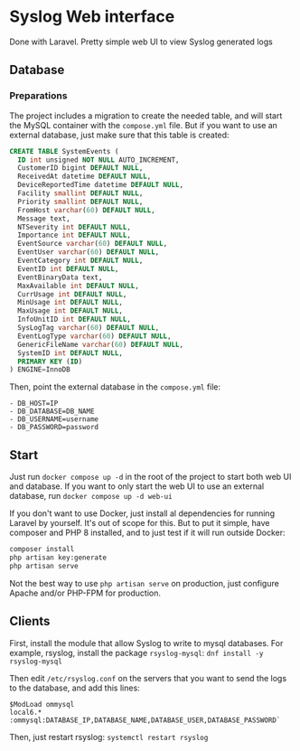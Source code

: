 # Syslog Web interface

Done with Laravel. Pretty simple web UI to view Syslog generated logs

## Database
### Preparations
The project includes a migration to create the needed table, and will start the MySQL container with the `compose.yml` file. But if you want to use an external database, just make sure that this table is created:

```sql
CREATE TABLE SystemEvents (
  ID int unsigned NOT NULL AUTO_INCREMENT,
  CustomerID bigint DEFAULT NULL,
  ReceivedAt datetime DEFAULT NULL,
  DeviceReportedTime datetime DEFAULT NULL,
  Facility smallint DEFAULT NULL,
  Priority smallint DEFAULT NULL,
  FromHost varchar(60) DEFAULT NULL,
  Message text,
  NTSeverity int DEFAULT NULL,
  Importance int DEFAULT NULL,
  EventSource varchar(60) DEFAULT NULL,
  EventUser varchar(60) DEFAULT NULL,
  EventCategory int DEFAULT NULL,
  EventID int DEFAULT NULL,
  EventBinaryData text,
  MaxAvailable int DEFAULT NULL,
  CurrUsage int DEFAULT NULL,
  MinUsage int DEFAULT NULL,
  MaxUsage int DEFAULT NULL,
  InfoUnitID int DEFAULT NULL,
  SysLogTag varchar(60) DEFAULT NULL,
  EventLogType varchar(60) DEFAULT NULL,
  GenericFileName varchar(60) DEFAULT NULL,
  SystemID int DEFAULT NULL,
  PRIMARY KEY (ID)
) ENGINE=InnoDB
```

Then, point the external database in the `compose.yml` file: 
```
- DB_HOST=IP
- DB_DATABASE=DB_NAME
- DB_USERNAME=username
- DB_PASSWORD=password
```
## Start
Just run `docker compose up -d` in the root of the project to start both web UI and database.
If you want to only start the web UI to use an external database, run `docker compose up -d web-ui`

If you don't want to use Docker, just install al dependencies for running Laravel by yourself. It's out of scope for this. But to put it simple, have composer and PHP 8 installed, and to just test if it will run outside Docker:
```bash
composer install
php artisan key:generate
php artisan serve
```
Not the best way to use `php artisan serve` on production, just configure Apache and/or PHP-FPM for production.

## Clients
First, install the module that allow Syslog to write to mysql databases. 
For example, rsyslog, install the package `rsyslog-mysql`:
`dnf install -y rsyslog-mysql`

Then edit `/etc/rsyslog.conf` on the servers that you want to send the logs to the database, and add this lines:
```
$ModLoad ommysql
local6.* :ommysql:DATABASE_IP,DATABASE_NAME,DATABASE_USER,DATABASE_PASSWORD`
```
Then, just restart rsyslog: `systemctl restart rsyslog`